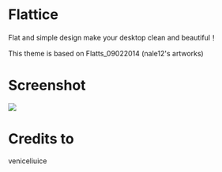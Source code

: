 # Flattice
Flat and simple design make your desktop clean and beautiful！

This theme is based on Flatts_09022014 (nale12's artworks)

# Screenshot
![](http://s9.postimg.org/amxezhwj3/165718_1.jpg)

# Credits to
veniceliuice
